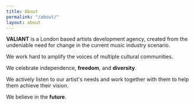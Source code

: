 ```yaml
---
title: About
permalink: "/about/"
layout: about
---
```


**VALIANT** is a London based artists development agency, created from the undeniable need for change in the current music industry scenario.

We work hard to amplify the voices of multiple cultural communities.

We celebrate independence, **freedom**,  and **diversity**.

We actively listen to our artist's needs and work together with them to help them achieve their vision.

We believe in the **future**.

 
 
 